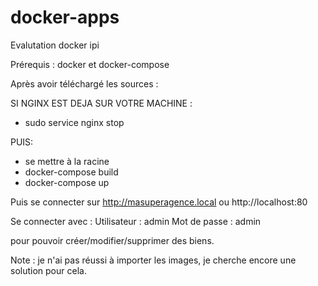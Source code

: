 # docker-apps
Evalutation docker ipi

Prérequis : docker et docker-compose

Après avoir téléchargé les sources :

SI NGINX EST DEJA SUR VOTRE MACHINE : 
- sudo service nginx stop

PUIS:
- se mettre à la racine
- docker-compose build
- docker-compose up

Puis se connecter sur http://masuperagence.local ou http://localhost:80

Se connecter avec :
Utilisateur : admin
Mot de passe : admin

pour pouvoir créer/modifier/supprimer des biens.

Note : je n'ai pas réussi à importer les images, je cherche encore une solution pour cela.
